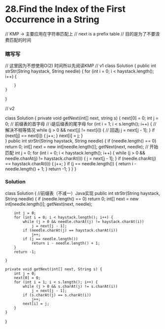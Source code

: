 # 28.Find the Index of the First Occurrence in a String
// KMP -> 主要应用在字符串匹配上
// next is a prefix table
// 目的是为了不要浪费匹配的时间
### 瞎写写
// 这里因为不想使用O(2) 时间所以先阅读KMP
// v1
class Solution {
    public int strStr(String haystack, String needle) {
        for (int i = 0; i < haystack.length(); i++) {
            
        }
    }
}

// v2

class Solution {
    private void getNext(int[] next, string s) {
        next[0] = 0;
        int j = 0; // 前缀表的首字母
        // i是后缀表的尾字母
        for (int i = 1; i < s.length(); i++) {
            // 解决不相等情况
            while (j > 0 && next[j] != next[i]) {
                // 回退j
                j = next[j - 1];
            }
            if (next[j] == next[i]) {
                j++;
            }
            next[i] = j;
        }              
    }
    public int strStr(String haystack, String needle) {
        if (needle.length() == 0) return 0;
        int[] next = new int[needle.length()];
        getNext(next, needle);
        // 开始匹配
        int j = 0;
        for (int i = 0; i < haystack.length(); i++) {
            while (j > 0 && needle.charAt(j) != haystack.charAt(i)) {
                j = next[j - 1];
            }
            if (needle.charAt(j) == haystack.charAt(i)) {
                j++;
            }
            if (j == needle.length()) {
                return i - needle.length() + 1;
            }
            return -1;
        }
    }
}

### Solution
class Solution {
    //前缀表（不减一）Java实现
    public int strStr(String haystack, String needle) {
        if (needle.length() == 0) return 0;
        int[] next = new int[needle.length()];
        getNext(next, needle);

        int j = 0;
        for (int i = 0; i < haystack.length(); i++) {
            while (j > 0 && needle.charAt(j) != haystack.charAt(i)) 
                j = next[j - 1];
            if (needle.charAt(j) == haystack.charAt(i)) 
                j++;
            if (j == needle.length()) 
                return i - needle.length() + 1;
        }
        return -1;

    }
    
    private void getNext(int[] next, String s) {
        int j = 0;
        next[0] = 0;
        for (int i = 1; i < s.length(); i++) {
            while (j > 0 && s.charAt(j) != s.charAt(i)) 
                j = next[j - 1];
            if (s.charAt(j) == s.charAt(i)) 
                j++;
            next[i] = j; 
        }
    }
}